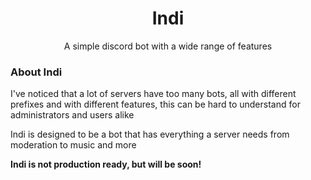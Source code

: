 <div align="center">

# Indi

A simple discord bot with a wide range of features

</div>

### About Indi

I've noticed that a lot of servers have too many bots, all with different prefixes and with different features, this can
be hard to understand for administrators and users alike

Indi is designed to be a bot that has everything a server needs from moderation to music and more

**Indi is not production ready, but will be soon!**